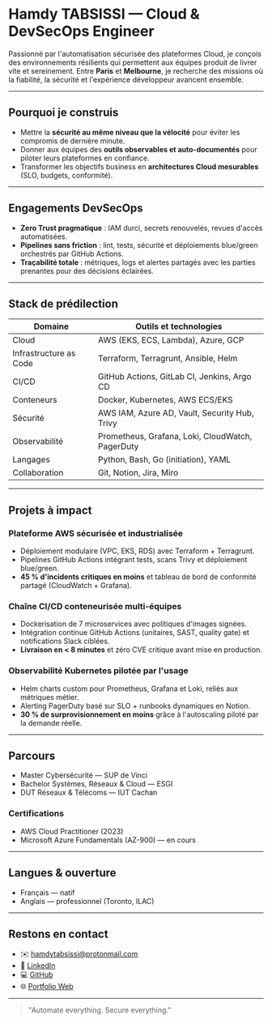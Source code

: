 # Hamdy TABSISSI — Cloud & DevSecOps Engineer

Passionné par l'automatisation sécurisée des plateformes Cloud, je conçois des environnements résilients qui permettent aux équipes produit de livrer vite et sereinement. Entre **Paris** et **Melbourne**, je recherche des missions où la fiabilité, la sécurité et l'expérience développeur avancent ensemble.

---

## Pourquoi je construis
- Mettre la **sécurité au même niveau que la vélocité** pour éviter les compromis de dernière minute.
- Donner aux équipes des **outils observables et auto-documentés** pour piloter leurs plateformes en confiance.
- Transformer les objectifs business en **architectures Cloud mesurables** (SLO, budgets, conformité).

---

## Engagements DevSecOps
- **Zero Trust pragmatique** : IAM durci, secrets renouvelés, revues d'accès automatisées.
- **Pipelines sans friction** : lint, tests, sécurité et déploiements blue/green orchestrés par GitHub Actions.
- **Traçabilité totale** : métriques, logs et alertes partagés avec les parties prenantes pour des décisions éclairées.

---

## Stack de prédilection
| Domaine | Outils et technologies |
| --- | --- |
| Cloud | AWS (EKS, ECS, Lambda), Azure, GCP |
| Infrastructure as Code | Terraform, Terragrunt, Ansible, Helm |
| CI/CD | GitHub Actions, GitLab CI, Jenkins, Argo CD |
| Conteneurs | Docker, Kubernetes, AWS ECS/EKS |
| Sécurité | AWS IAM, Azure AD, Vault, Security Hub, Trivy |
| Observabilité | Prometheus, Grafana, Loki, CloudWatch, PagerDuty |
| Langages | Python, Bash, Go (initiation), YAML |
| Collaboration | Git, Notion, Jira, Miro |

---

## Projets à impact
### Plateforme AWS sécurisée et industrialisée
- Déploiement modulaire (VPC, EKS, RDS) avec Terraform + Terragrunt.
- Pipelines GitHub Actions intégrant tests, scans Trivy et déploiement blue/green.
- **45 % d'incidents critiques en moins** et tableau de bord de conformité partagé (CloudWatch + Grafana).

### Chaîne CI/CD conteneurisée multi-équipes
- Dockerisation de 7 microservices avec politiques d'images signées.
- Intégration continue GitHub Actions (unitaires, SAST, quality gate) et notifications Slack ciblées.
- **Livraison en < 8 minutes** et zéro CVE critique avant mise en production.

### Observabilité Kubernetes pilotée par l'usage
- Helm charts custom pour Prometheus, Grafana et Loki, reliés aux métriques métier.
- Alerting PagerDuty basé sur SLO + runbooks dynamiques en Notion.
- **30 % de surprovisionnement en moins** grâce à l'autoscaling piloté par la demande réelle.

---

## Parcours
- Master Cybersécurité — SUP de Vinci
- Bachelor Systèmes, Réseaux & Cloud — ESGI
- DUT Réseaux & Télécoms — IUT Cachan

### Certifications
- AWS Cloud Practitioner (2023)
- Microsoft Azure Fundamentals (AZ-900) — en cours

---

## Langues & ouverture
- Français — natif
- Anglais — professionnel (Toronto, ILAC)

---

## Restons en contact
- ✉️ hamdytabsissi@protonmail.com
- 💼 [LinkedIn](https://linkedin.com/in/hamdytabsissi)
- 💻 [GitHub](https://github.com/hamdytabsissi)
- 🌐 [Portfolio Web](https://hamdytabsissi.github.io/Portfolio-Ambi)

---

> "Automate everything. Secure everything."
